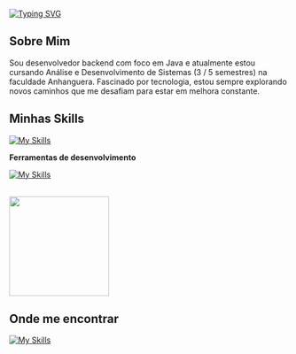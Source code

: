 [![Typing SVG](https://readme-typing-svg.demolab.com?font=Fira+Code&size=22&pause=1000&color=094BF7&background=FFFFFF00&width=435&lines=Hello+World!+I'm+Jo%C3%A3o+Miguel)](https://git.io/typing-svg)

## Sobre Mim
Sou desenvolvedor backend com foco em Java e atualmente estou cursando Análise e Desenvolvimento de Sistemas (3 / 5 semestres) na faculdade Anhanguera.
Fascinado por tecnologia, estou sempre explorando novos caminhos que me desafiam para estar em melhora constante.
## Minhas Skills


[![My Skills](https://skillicons.dev/icons?i=html,css,java,python,git,github)](https://skillicons.dev)


**Ferramentas de desenvolvimento**

[![My Skills](https://skillicons.dev/icons?i=vscode,idea)](https://skillicons.dev)



<br/>

<a href="https://github.com/JoaoDev30" title="Perfil do João">
  <img height="180em" src="https://github-readme-stats.vercel.app/api?username=JoaoDev30&theme=dracula&show_icons=true" />
</a>

## Onde me encontrar

[![My Skills](https://skillicons.dev/icons?i=linkedin)](https://www.linkedin.com/in/jo%C3%A3o-miguel-00484431a/)

